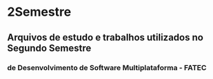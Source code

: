 # 2Semestre

## Arquivos de estudo e trabalhos utilizados no Segundo Semestre
### de Desenvolvimento de Software Multiplataforma - FATEC
